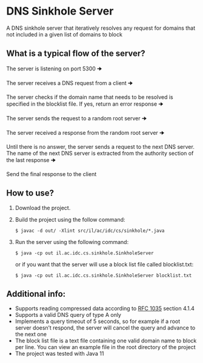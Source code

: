 # DNS Sinkhole Server
A DNS sinkhole server that iteratively resolves any request for domains that not included in a given list of domains to block

## What is a typical flow of the server?
The server is listening on port 5300  🠊

The server receives a DNS request from a client  🠊

The server checks if the domain name that needs to be resolved is specified in the blocklist file. If yes, return an error response  🠊

The server sends the request to a random root server  🠊

The server received a response from the random root server  🠊

Until there is no answer, the server sends a request to the next DNS server. The name of the next DNS server is extracted from the authority section of the last response  🠊

Send the final response to the client

## How to use?
1. Download the project.
2. Build the project using the follow command:

    ```$ javac -d out/ -Xlint src/il/ac/idc/cs/sinkhole/*.java```

3. Run the server using the following command:

    ```$ java -cp out il.ac.idc.cs.sinkhole.SinkholeServer```

    or if you want that the server will use a block list file called blocklist.txt:

    ```$ java -cp out il.ac.idc.cs.sinkhole.SinkholeServer blocklist.txt```

## Additional info:
* Supports reading compressed data according to <a href="https://tools.ietf.org/html/rfc1035">RFC 1035<a> section 4.1.4
* Supports a valid DNS query of type A only
* Implements a query timeout of 5 seconds, so for example if a root server doesn’t respond, the server will cancel the query and advance to the next one
* The block list file is a text file containing one valid domain name to block per line. You can view an example file in the root directory of the project
* The project was tested with Java 11
